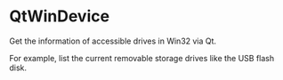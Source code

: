 # QtWinDevice
Get the information of accessible drives in Win32 via Qt.

For example, list the current removable storage drives like the USB flash disk.
